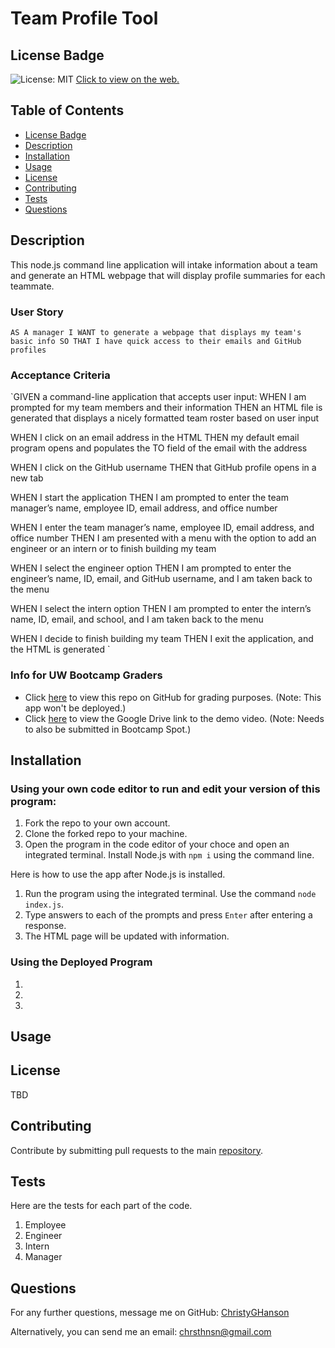 # Team Profile Tool
## License Badge


![License: MIT](https://img.shields.io/badge/License-MIT-yellow.svg) [Click to view on the web.](https://opensource.org/licenses/MIT) 
   

## Table of Contents

* [License Badge](#license-badge)
* [Description](#description)
* [Installation](#installation)
* [Usage](#usage)
* [License](#license)
* [Contributing](#contributing)
* [Tests](#tests)
* [Questions](#questions)

  
## Description
  
This node.js command line application will intake information about a team and generate an HTML webpage that will display profile summaries for each teammate.

### User Story

` AS A manager
I WANT to generate a webpage that displays my team's basic info
SO THAT I have quick access to their emails and GitHub profiles `

### Acceptance Criteria

`GIVEN a command-line application that accepts user input: 
WHEN I am prompted for my team members and their information
THEN an HTML file is generated that displays a nicely formatted team roster based on user input

WHEN I click on an email address in the HTML
THEN my default email program opens and populates the TO field of the email with the address

WHEN I click on the GitHub username
THEN that GitHub profile opens in a new tab

WHEN I start the application
THEN I am prompted to enter the team manager’s name, employee ID, email address, and office number

WHEN I enter the team manager’s name, employee ID, email address, and office number
THEN I am presented with a menu with the option to add an engineer or an intern or to finish building my team


WHEN I select the engineer option
THEN I am prompted to enter the engineer’s name, ID, email, and GitHub username, and I am taken back to the menu

WHEN I select the intern option
THEN I am prompted to enter the intern’s name, ID, email, and school, and I am taken back to the menu

WHEN I decide to finish building my team
THEN I exit the application, and the HTML is generated `

### Info for UW Bootcamp Graders

* Click [here](https://github.com/ChristyGHanson/profile-tool-10) to view this repo on GitHub for grading purposes. (Note: This app won't be deployed.)
* Click [here](url) to view the Google Drive link to the demo video. (Note: Needs to also be submitted in Bootcamp Spot.)

  
## Installation
  
### Using your own code editor to run and edit your version of this program:

1. Fork the repo to your own account.
2. Clone the forked repo to your machine.
3. Open the program in the code editor of your choce and open an integrated terminal. Install Node.js with `npm i` using the command line.

Here is how to use the app after Node.js is installed.
1. Run the program using the integrated terminal. Use the command `node index.js`.
2. Type answers to each of the prompts and press `Enter` after entering a response.
3. The HTML page will be updated with information.

### Using the Deployed Program
1.
2.
3.
    
## Usage
  



## License

TBD
  
## Contributing
  
Contribute by submitting pull requests to the main [repository](https://github.com/ChristyGHanson/profile-tool-10).
  
## Tests
  
Here are the tests for each part of the code. 
1. Employee
2. Engineer
3. Intern
4. Manager

## Questions
  
For any further questions, message me on GitHub: [ChristyGHanson](https://github.com/ChristyGHanson)

Alternatively, you can send me an email: [chrsthnsn@gmail.com](mailto:chrsthnsn@gmail.com)